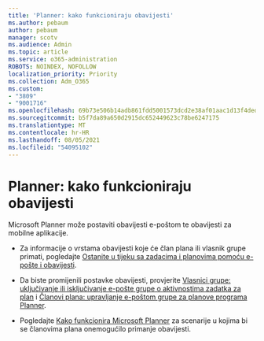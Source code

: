 ```yaml
---
title: 'Planner: kako funkcioniraju obavijesti'
ms.author: pebaum
author: pebaum
manager: scotv
ms.audience: Admin
ms.topic: article
ms.service: o365-administration
ROBOTS: NOINDEX, NOFOLLOW
localization_priority: Priority
ms.collection: Adm_O365
ms.custom:
- "3809"
- "9001716"
ms.openlocfilehash: 69b73e506b14adb861fdd5001573dcd2e38af01aac1d13f4dedc60ab712a22e4
ms.sourcegitcommit: b5f7da89a650d2915dc652449623c78be6247175
ms.translationtype: MT
ms.contentlocale: hr-HR
ms.lasthandoff: 08/05/2021
ms.locfileid: "54095102"
---
```

# <a name="planner-how-notifications-work"></a>Planner: kako funkcioniraju obavijesti

Microsoft Planner može postaviti obavijesti e-poštom te obavijesti za mobilne aplikacije.

- Za informacije o vrstama obavijesti koje će član plana ili vlasnik grupe primati, pogledajte [Ostanite u tijeku sa zadacima i planovima pomoću e-pošte i obavijesti](https://support.office.com/article/Stay-on-top-of-tasks-and-plans-with-email-and-notifications-cce223d6-b0ae-43cf-a080-266e2414a859).

- Da biste promijenili postavke obavijesti, provjerite [Vlasnici grupe: uključivanje ili isključivanje e-pošte grupe o aktivnostima zadatka za plan](https://support.office.com/article/group-owners-turn-group-emails-about-task-activity-on-or-off-for-a-plan-f1b0d681-2aa6-4ce5-9703-4614607d4cd0) i [Članovi plana: upravljanje e-poštom grupe za planove programa Planner](https://support.office.com/article/plan-members-manage-group-emails-for-your-planner-plans-46f989a0-a34d-4db9-993b-dd596af7a5d2).

- Pogledajte [Kako funkcionira Microsoft Planner](https://techcommunity.microsoft.com/t5/planner-blog/how-microsoft-planner-works/ba-p/1214736#M703) za scenarije u kojima bi se članovima plana onemogućilo primanje obavijesti.
